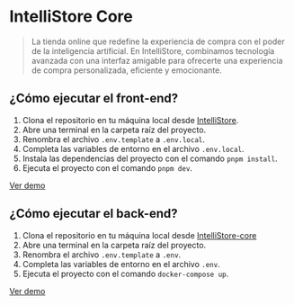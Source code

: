 # IntelliStore Core

> La tienda online que redefine la experiencia de compra con el poder de la inteligencia artificial. En IntelliStore, combinamos tecnología avanzada con una interfaz amigable para ofrecerte una experiencia de compra personalizada, eficiente y emocionante.

## ¿Cómo ejecutar el front-end?

1. Clona el repositorio en tu máquina local desde [IntelliStore](https://github.com/carlosCACB333/istore).
2. Abre una terminal en la carpeta raíz del proyecto.
3. Renombra el archivo `.env.template` a `.env.local`.
4. Completa las variables de entorno en el archivo `.env.local`.
5. Instala las dependencias del proyecto con el comando `pnpm install`.
6. Ejecuta el proyecto con el comando `pnpm dev`.

[Ver demo](https://intellistore.vercel.app)

## ¿Cómo ejecutar el back-end?

1. Clona el repositorio en tu máquina local desde [IntelliStore-core](https://github.com/carlosCACB333/istore-core)
2. Abre una terminal en la carpeta raíz del proyecto.
3. Renombra el archivo `.env.template` a `.env`.
4. Completa las variables de entorno en el archivo `.env`.
5. Ejecuta el proyecto con el comando `docker-compose up`.

[Ver demo](https://istore-51e1.onrender.com)
